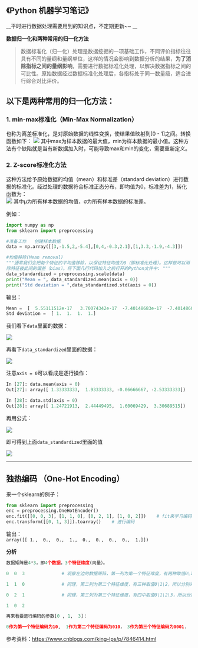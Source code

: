 ## 《Python 机器学习笔记》

 __平时进行数据处理需要用到的知识点，不定期更新~~  __


 __数据归一化和两种常用的归一化方法__
>数据标准化（归一化）处理是数据挖掘的一项基础工作，不同评价指标往往具有不同的量纲和量纲单位，这样的情况会影响到数据分析的结果，__为了消除指标之间的量纲影响__，需要进行数据标准化处理，以解决数据指标之间的可比性。原始数据经过数据标准化处理后，各指标处于同一数量级，适合进行综合对比评价。

## 以下是两种常用的归一化方法：  
### 1. min-max标准化（Min-Max Normalization）  
也称为离差标准化，是对原始数据的线性变换，使结果值映射到[0 - 1]之间。转换函数如下：
![](https://images2018.cnblogs.com/blog/1245030/201804/1245030-20180407173218907-764347492.png)
其中max为样本数据的最大值，min为样本数据的最小值。这种方法有个缺陷就是当有新数据加入时，可能导致max和min的变化，需要重新定义。

### 2. Z-score标准化方法
这种方法给予原始数据的均值（mean）和标准差（standard deviation）进行数据的标准化。经过处理的数据符合标准正态分布，即均值为0，标准差为1，转化函数为：  
![](https://images2018.cnblogs.com/blog/1245030/201804/1245030-20180407173314621-418210820.png)
其中μ为所有样本数据的均值，σ为所有样本数据的标准差。

例如：
```python
import numpy as np
from sklearn import preprocessing

#准备工作   创建样本数据
data = np.array([[3,-1.5,2,-5.4],[0,4,-0.3,2.1],[1,3.3,-1.9,-4.3]])

#均值移除(Mean removal)
"""通常我们会把每个特征的平均值移除，以保证特征均值为0（即标准化处理）。这样做可以消
除特征彼此间的偏差（bias）。将下面几行代码加入之前打开的Python文件中: """
data_standardized = preprocessing.scale(data)
print("Mean = ", data_standardized.mean(axis = 0))
print("Std deviation = ",data_standardized.std(axis = 0))
```

输出：
```python
Mean =  [  5.55111512e-17   3.70074342e-17  -7.40148683e-17  -7.40148683e-17]
Std deviation =  [ 1.  1.  1.  1.]

```
我们看下```data```里面的数据：

![](https://images2018.cnblogs.com/blog/1245030/201804/1245030-20180407173654128-998701326.png)

再看下```data_standardized```里面的数据：

![](https://images2018.cnblogs.com/blog/1245030/201804/1245030-20180407173800559-907844045.png)

注意```axis = 0```可以看成是逐行操作：  
```python
In [27]: data.mean(axis = 0)
Out[27]: array([ 1.33333333,  1.93333333, -0.06666667, -2.53333333])

In [28]: data.std(axis = 0)
Out[28]: array([ 1.24721913,  2.44449495,  1.60069429,  3.30689515])
```
再用公式：

![](https://images2018.cnblogs.com/blog/1245030/201804/1245030-20180407173314621-418210820.png)

即可得到上面```data_standardized```里面的值

![](https://images2018.cnblogs.com/blog/1245030/201804/1245030-20180407174647420-461977694.png)

---
## 独热编码 （One-Hot Encoding）

来一个sklearn的例子：

```Python
from sklearn import preprocessing
enc = preprocessing.OneHotEncoder()
enc.fit([[0, 0, 3], [1, 1, 0], [0, 2, 1], [1, 0, 2]])    # fit来学习编码
enc.transform([[0, 1, 3]]).toarray()    # 进行编码
```
输出：  
```array([[ 1.,  0.,  0.,  1.,  0.,  0.,  0.,  0.,  1.]])```

__分析__

```Python
数据矩阵是4*3，即4个数据，3个特征维度(向量）。

0  0  3              # 观察左边的数据矩阵，第一列为第一个特征维度，有两种取值0\1. 所以分别对应编码方式为10 、01（即0对应10,1对应01）

1  1  0              # 同理，第二列为第二个特征维度，有三种取值0\1\2，所以分别对应编码方式为100、010、001

0  2  1              # 同理，第三列为第三个特征维度，有四中取值0\1\2\3，所以分别对应编码方式为1000、0100、0010、0001

1  0  2

再来看要进行编码的参数[0 , 1,  3]：

0作为第一个特征编码为10,  1作为第二个特征编码为010， 3作为第三个特征编码为0001.  故此编码结果为 1 0 0 1 0 0 0 0 1

```
参考资料：https://www.cnblogs.com/king-lps/p/7846414.html

